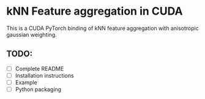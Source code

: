 # kNN Feature aggregation in CUDA

This is a CUDA PyTorch binding of kNN feature aggregation with anisotropic gaussian weighting.

## TODO:
- [ ] Complete README
- [ ] Installation instructions
- [ ] Example
- [ ] Python packaging